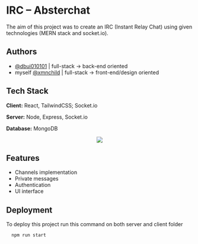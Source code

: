 
# IRC – Absterchat

The aim of this project was to create an IRC (Instant Relay Chat) using given technologies (MERN stack and socket.io).




## Authors

- [@dbui010101](https://github.com/dbui010101) | full-stack -> back-end oriented 
- myself [@xmnchild](https://github.com/xmnchild) | full-stack -> front-end/design oriented


## Tech Stack

**Client:** React, TailwindCSS; Socket.io

**Server:** Node, Express, Socket.io

**Database:** MongoDB


<p align="center">
  <a href="https://skillicons.dev">
    <img src="https://skillicons.dev/icons?i=git,tailwind,react,node,express,mongodb&theme=light" />
  </a>
</p>



## Features

- Channels implementation
- Private messages
- Authentication
- UI interface


## Deployment

To deploy this project run this command on both server and client folder

```bash
  npm run start
```